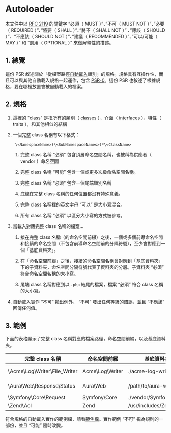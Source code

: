 # Autoloader

本文件中以 [RFC 2119][] 的關鍵字 “必須（ MUST ）”、”不可（ MUST NOT ）”、”必要（ REQUIRED ）”、”將要（ SHALL ）”、”將不（ SHALL NOT ）”
、”應該（ SHOULD ）”、“不應該（ SHOULD NOT ）”、”建議（ RECOMMENDED ）”、”可以/可能（ MAY ）” 和 “選用（ OPTIONAL ）” 來做解釋性的描述。

[RFC 2119]: http://tools.ietf.org/html/rfc2119

## 1. 總覽

這份 PSR 敘述關於「從檔案路徑[自動載入][]類別」的規格。規格具有互操作性，而且可以與其他自動載入規格一起運作，包含 [PSR-0][]。這份 PSR 也敘述了根據規格，要在哪裡放置會被自動載入的檔案。


## 2. 規格

1. 這裡的 "class" 是指所有的類別（ classes ），介面（ interfaces ），特性（ traits ），和其他相似的結構

2. 一個完整 class 名稱有以下格式：

        \<NamespaceName>(\<SubNamespaceNames>)*\<ClassName>

    1. 完整 class 名稱 “必須” 包含頂層命名空間名稱，也被稱為供應者（ vendor ）命名空間

    2. 完整 class 名稱 “可能” 包含一個或更多次級命名空間名稱。

    3. 完整 class 名稱 “必須” 包含一個尾端類別名稱

    4. 底線在完整 class 名稱的任何位置都沒有特殊意義。

    5. 完整 class 名稱裡的英文字母 “可以” 是大小寫混合。

    6. 所有 class 名稱 “必須” 以區分大小寫的方式被參考。

3. 當載入對應完整 class 名稱的檔案...

    1. 接在完整 class 名稱（的命名空間前綴）之後，一個或多個前導命名空間和接續的命名空間（不包含前導命名空間前的分隔符號），至少會對應到一個「基底資料夾」。

    2. 在「命名空間前綴」之後，接續的命名空間名稱會對應到「基底資料夾」下的子資料夾，命名空間分隔符號代表了資料夾的分層。子資料夾 “必須” 符合命名空間名稱的大小寫。

    3. 尾端 class 名稱對應到以 `.php` 結尾的檔案，檔案 “必須” 符合 class 名稱的大小寫。

4. 自動載入實作 “不可” 拋出例外， “不可” 發出任何等級的錯誤，並且 “不應該” 回傳任何值。


## 3. 範例

下面的表格顯示了完整 class 名稱對應的檔案路徑，命名空間前綴，以及基底資料夾。

| 完整 class 名稱    | 命名空間前綴   | 基底資料夾           | 對應檔案路徑
| ----------------------------- |--------------------|--------------------------|-------------------------------------------
| \Acme\Log\Writer\File_Writer  | Acme\Log\Writer    | ./acme-log-writer/lib/   | ./acme-log-writer/lib/File_Writer.php
| \Aura\Web\Response\Status     | Aura\Web           | /path/to/aura-web/src/   | /path/to/aura-web/src/Response/Status.php
| \Symfony\Core\Request         | Symfony\Core       | ./vendor/Symfony/Core/   | ./vendor/Symfony/Core/Request.php
| \Zend\Acl                     | Zend               | /usr/includes/Zend/      | /usr/includes/Zend/Acl.php

符合規格的自動載入實作的範例檔，請看[範例檔][]。實作範例 “不可” 視為規則的一部份，並且 “可能” 隨時改變。

[自動載入]: http://php.net/autoload
[PSR-0]: https://github.com/php-fig/fig-standards/blob/master/accepted/PSR-0.md
[範例檔]: https://github.com/php-fig/fig-standards/blob/master/accepted/PSR-4-autoloader-examples.md
